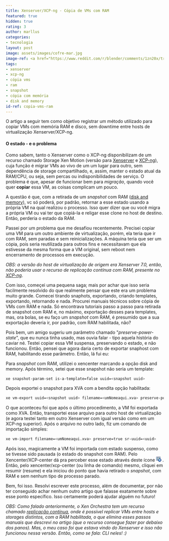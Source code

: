 ```yaml
---
title: Xenserver/XCP-ng - Cópia de VMs com RAM
featured: true
hidden: true
rating: 3
author: marllus
categories:
- tecnologia
layout: post
image: assets/images/cofre-mar.jpg
image-ref: <a href="https://www.reddit.com/r/blender/comments/1zn20x/treasure_chest_floating_in_the_ocean_it_turned/">Treasure chest floating in the ocean</a>
tags:
- xenserver
- xcp-ng
- cópia vms
- ram
- snapshot
- cópia com memória
- disk and memory
id-ref: copia-vms-ram
---
```


O artigo a seguir tem como objetivo registrar um método utilizado para copiar VMs com memória RAM e disco, sem downtime entre hosts de virtualização Xenserver/XCP-ng.

#### O estado - e o problema

Como sabem, tanto o Xenserver como o XCP-ng disponibilizam de um recurso chamado Storage Xen Motion (versão para [Xenserver](https://docs.citrix.com/en-us/xenserver/7-1/vms/migrate.html) e [XCP-ng](https://xcp-ng.org/docs/updates.html#xcp-ng-7-5-7-6-and-live-migrations)), cuja função é migrar VMs ao vivo de um um lugar para outro, sem dependência de storage compartilhado, e, assim, manter o estado atual da RAM/CPU, ou seja, sem percas ou indisponibilidades de serviço. O problema é que, apesar de funcionar bem para *migração*, quando você quer **copiar** essa VM, as coisas complicam um pouco.

A questão é que, com a retirada de um *snapshot* com RAM ([disk and memory](https://docs.citrix.com/en-us/xencenter/7-1/vms-snapshots-about.html)), vc só poderá, por padrão, retornar a esse estado usando a própria VM na qual realizou o processo. Isso quer dizer que ou você migra a própria VM ou vai ter que copiá-la e religar esse clone no host de destino. Então, perderia o estado da RAM.

Passei por um problema que me desafiou recentemente. Precisei copiar uma VM para um outro ambiente de virtualização, porém, ela teria que ir com RAM, sem paradas e sem reinicializações. A máquina teria que ser um cópia, pois seria reutilizada para outros fins e necessitavam que ela estivesse da mesma forma que a VM original, sem reboot nem encerramento de processos em execução.

*OBS: a versão do host de virtualização de origem era Xenserver 7.0, então, não poderia usar o recurso de replicação contínua com RAM, presente no [XCP-ng](https://xen-orchestra.com/blog/devblog-6-backup-ram/)*.

Com isso, começei uma pequena saga; mais por achar que isso seria facilmente resolvido do que realmente pensar que este era um problema muito grande. Comecei tirando snaphots, exportando, criando templates, exportando, retornando e nada. Procurei manuais técnicos sobre cópia de VMs com RAM e nada. Só encontrava tutoriais passo a passo para retirada de snapshot com RAM e, no máximo, exportação desses para templates, mas, ora bolas, se eu faço um *snapshot* com RAM, é presumido que a sua exportação deveria ir, por padrão, com RAM habilitada, não?

Pois bem, um amigo sugeriu um parâmetro chamado "*preserve-power-state*", que eu nunca tinha usado, mas ouvia falar - tipo aquela história do caviar né. Testei copiar essa VM suspensa, preservando o estado, e não funcionou. Então, pensei que agora daria certo de exportar snaphost com RAM, habilitando esse parâmetro. Então, lá fui eu: 

Para *snapshot* com RAM, utilizei o xencenter marcando a opção disk and memory. Após término, setei que esse snapshot não seria um template:

```bash
xe snapshot-param-set is-a-template=false uuid=<snapshot uuid>
```

Depois exportei o snapshot para XVA com a bendita opção habilitada:

```bash
xe vm-export uuid=<snapshot uuid> filename=<umNomeaqui.xva> preserve-power-state=true 
```

O que aconteceu foi que após o último procedimento, a VM foi exportada como XVA. Então, transportei esse arquivo para outro host de virtualização (e agora testei tanto em outro Xenserver com igual versão como em um XCP-ng superior). Após o arquivo no outro lado, fiz um comando de importação simples:

```bash
xe vm-import filename=<umNomeaqui.xva> preserve=true sr-uuid=<uuid>
```

Após isso, magicamente a VM foi importada com estado suspenso, como se tivesse sido pausada (o estado do snapshot com RAM). Pelo Xencenter/XCP-center dá pra perceber esse estado através deste ícone <img src="/assets/images/suspended.png"> . Então, pelo xencenter/xcp-center (ou linha de comando) mesmo, cliquei em resumir (resume) e ela iniciou do ponto que havia retirado o *snapshot*, com RAM e sem nenhum tipo de processo parado. 

Bem, foi isso. Resolvi escrever este processo, além de documentar, por não ter conseguido achar nenhum outro artigo que falasse exatamente sobre esse ponto específico. Isso certamente poderá ajudar alguém no futuro!

*OBS: Como falado anteriormente, o Xen Orchestra tem um recurso chamado [replicação contínua](https://xen-orchestra.com/blog/devblog-6-backup-ram/), onde é possível replicar VMs entre hosts e storages distintos, com a RAM habilitada, o que elimina esses passos manuais que descrevi no artigo (que o recurso consegue fazer por debaixo dos panos). Mas, o meu caso foi que estava vindo do Xenserver e isso não funcionou nessa versão. Então, como se fala: CLI neles! :)*
